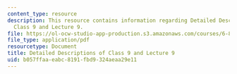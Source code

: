 ```yaml
---
content_type: resource
description: This resource contains information regarding Detailed Descriptions of
  Class 9 and Lecture 9.
file: https://ol-ocw-studio-app-production.s3.amazonaws.com/courses/6-849-geometric-folding-algorithms-linkages-origami-polyhedra-fall-2012/b057ffaaeabc8191fbd9324aeaa29e11_MIT6_849F12_desc09.pdf
file_type: application/pdf
resourcetype: Document
title: Detailed Descriptions of Class 9 and Lecture 9
uid: b057ffaa-eabc-8191-fbd9-324aeaa29e11
---
```

